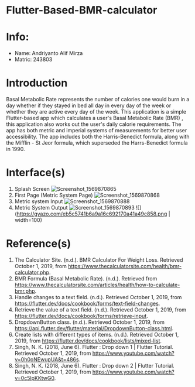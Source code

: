 # Flutter-Based-BMR-calculator

# Info: 
- Name: Andriyanto Alif Mirza
- Matric: 243803

# Introduction
Basal Metabolic Rate represents the number of calories one would burn in a day whether if they stayed in bed all day in every day of the week or whether they are active every day of the week. This application is a simple Flutter-based app which calculates a user's Basal Metabolic Rate (BMR) , this application also works out the user's daily calorie requirements. The app has both metric and imperial systems of measurements for better user accessibility. The app includes both the Harris-Benedict formula, along with the Mifflin - St Jeor formula, which superseded the Harrs-Benedict formula in 1990.

# Interface(s)
1. Splash Screen
![Screenshot_1569870865](https://user-images.githubusercontent.com/47703557/65936589-aa2aed00-e44f-11e9-9a45-d337ac49e8ba.png)
2. First Page (Metric System Page)
![Screenshot_1569870868](https://user-images.githubusercontent.com/47703557/65936642-cdee3300-e44f-11e9-98c3-0063b35d19ab.png)
3. Metric system Input
![Screenshot_1569870888](https://user-images.githubusercontent.com/47703557/65936658-e1010300-e44f-11e9-9d95-e7645ccf0d42.png)
4. Metric System Output
![Screenshot_1569870893](https://user-images.githubusercontent.com/47703557/65936681-fb3ae100-e44f-11e9-9746-79f2756ebb3c.png)
![](https://gyazo.com/eb5c5741b6a9a16c692170a41a49c858.png | width=100)



# Reference(s)
1. The Calculator Site. (n.d.). BMR Calculator For Weight Loss. Retrieved October 1, 2019, from https://www.thecalculatorsite.com/health/bmr-calculator.php.
2. BMR Formula (Basal Metabolic Rate). (n.d.). Retrieved from https://www.thecalculatorsite.com/articles/health/how-to-calculate-bmr.php.
3. Handle changes to a text field. (n.d.). Retrieved October 1, 2019, from https://flutter.dev/docs/cookbook/forms/text-field-changes.
4. Retrieve the value of a text field. (n.d.). Retrieved October 1, 2019, from https://flutter.dev/docs/cookbook/forms/retrieve-input.
5. DropdownButton class. (n.d.). Retrieved October 1, 2019, from https://api.flutter.dev/flutter/material/DropdownButton-class.html.
6. Create lists with different types of items. (n.d.). Retrieved October 1, 2019, from https://flutter.dev/docs/cookbook/lists/mixed-list. 
7. Singh, N. K. (2018, June 6). Flutter : Drop down 1 | Flutter Tutorial. Retrieved October 1, 2019, from https://www.youtube.com/watch?v=0h0oNEwupUA&t=486s.
8. Singh, N. K. (2018, June 6). Flutter : Drop down 2 | Flutter Tutorial. Retrieved October 1, 2019, from https://www.youtube.com/watch?v=0c5lpKKtwG0.
